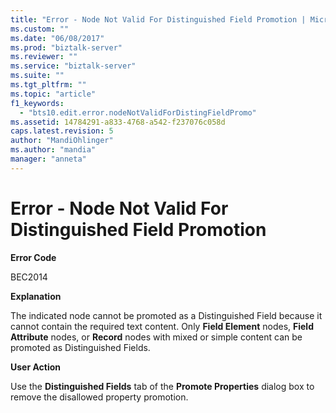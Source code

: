 ```yaml
---
title: "Error - Node Not Valid For Distinguished Field Promotion | Microsoft Docs"
ms.custom: ""
ms.date: "06/08/2017"
ms.prod: "biztalk-server"
ms.reviewer: ""
ms.service: "biztalk-server"
ms.suite: ""
ms.tgt_pltfrm: ""
ms.topic: "article"
f1_keywords: 
  - "bts10.edit.error.nodeNotValidForDistingFieldPromo"
ms.assetid: 14784291-a833-4768-a542-f237076c058d
caps.latest.revision: 5
author: "MandiOhlinger"
ms.author: "mandia"
manager: "anneta"
---
```

# Error - Node Not Valid For Distinguished Field Promotion
**Error Code**  
  
 BEC2014  
  
 **Explanation**  
  
 The indicated node cannot be promoted as a Distinguished Field because it cannot contain the required text content. Only **Field Element** nodes, **Field Attribute** nodes, or **Record** nodes with mixed or simple content can be promoted as Distinguished Fields.  
  
 **User Action**  
  
 Use the **Distinguished Fields** tab of the **Promote Properties** dialog box to remove the disallowed property promotion.